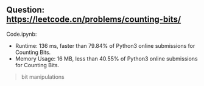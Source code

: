 ## Question: https://leetcode.cn/problems/counting-bits/

Code.ipynb:
* Runtime: 136 ms, faster than 79.84% of Python3 online submissions for Counting Bits.
* Memory Usage: 16 MB, less than 40.55% of Python3 online submissions for Counting Bits.
> bit manipulations


